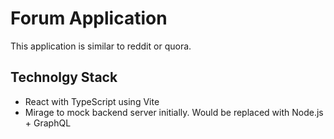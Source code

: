 # Forum Application

This application is similar to reddit or quora.

## Technolgy Stack

- React with TypeScript using Vite
- Mirage to mock backend server initially. Would be replaced with Node.js + GraphQL
